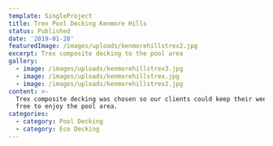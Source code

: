 ```yaml
---
template: SingleProject
title: Trex Pool Decking Kenmore Hills
status: Published
date: '2019-01-28'
featuredImage: /images/uploads/kenmorehillstrex2.jpg
excerpt: Trex composite decking to the pool area
gallery:
  - image: /images/uploads/kenmorehillstrex3.jpg
  - image: /images/uploads/kenmorehillstrex.jpg
  - image: /images/uploads/kenmorehillstrex2.jpg
content: >-
  Trex composite decking was chosen so our clients could keep their weekends
  free to enjoy the pool area.
categories:
  - category: Pool Decking
  - category: Eco Decking
---
```


